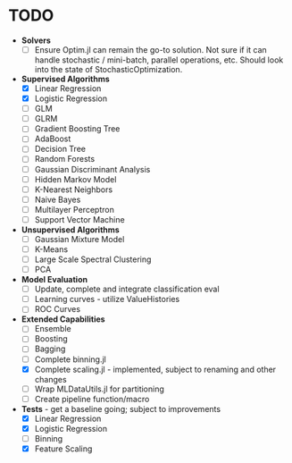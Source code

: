 # TODO
- **Solvers**
  - [ ] Ensure Optim.jl can remain the go-to solution. Not sure if it can handle stochastic / mini-batch, parallel operations, etc. Should look into the state of StochasticOptimization.
- **Supervised Algorithms**
  - [x] Linear Regression
  - [x] Logistic Regression
  - [ ] GLM
  - [ ] GLRM
  - [ ] Gradient Boosting Tree
  - [ ] AdaBoost
  - [ ] Decision Tree
  - [ ] Random Forests
  - [ ] Gaussian Discriminant Analysis
  - [ ] Hidden Markov Model
  - [ ] K-Nearest Neighbors
  - [ ] Naive Bayes
  - [ ] Multilayer Perceptron
  - [ ] Support Vector Machine
- **Unsupervised Algorithms**
  - [ ] Gaussian Mixture Model
  - [ ] K-Means
  - [ ] Large Scale Spectral Clustering
  - [ ] PCA
- **Model Evaluation**
  - [ ] Update, complete and integrate classification eval
  - [ ] Learning curves - utilize ValueHistories
  - [ ] ROC Curves
- **Extended Capabilities**
  - [ ] Ensemble
  - [ ] Boosting
  - [ ] Bagging
  - [ ] Complete binning.jl
  - [x] Complete scaling.jl - implemented, subject to renaming and other changes
  - [ ] Wrap MLDataUtils.jl for partitioning
  - [ ] Create pipeline function/macro
- **Tests** - get a baseline going; subject to improvements
  - [x] Linear Regression
  - [x] Logistic Regression
  - [ ] Binning
  - [x] Feature Scaling
